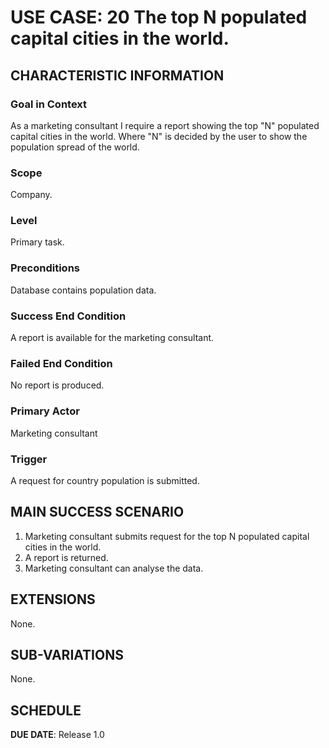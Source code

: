 # USE CASE: 20 The top N populated capital cities in the world.

## CHARACTERISTIC INFORMATION

### Goal in Context

As a marketing consultant I require a report showing the top "N" populated capital cities in the world. Where "N" is decided by the user to show the population spread of the world.

### Scope

Company.

### Level

Primary task.

### Preconditions

Database contains population data.

### Success End Condition

A report is available for the marketing consultant.

### Failed End Condition

No report is produced.

### Primary Actor

Marketing consultant

### Trigger

A request for country population is submitted.

## MAIN SUCCESS SCENARIO

1. Marketing consultant submits request for the top N populated capital cities in the world.
2. A report is returned.
3. Marketing consultant can analyse the data.

## EXTENSIONS

None.

## SUB-VARIATIONS

None.

## SCHEDULE

**DUE DATE**: Release 1.0
